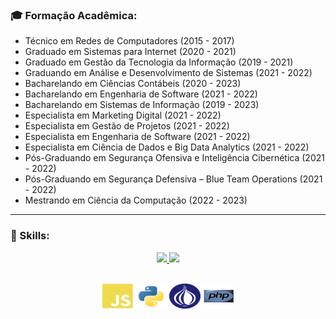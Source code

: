 ### 🎓 Formação Acadêmica:

- Técnico em Redes de Computadores (2015 - 2017)
- Graduado em Sistemas para Internet (2020 - 2021)
- Graduado em Gestão da Tecnologia da Informação (2019 - 2021)
- Graduando em Análise e Desenvolvimento de Sistemas (2021 - 2022)
- Bacharelando em Ciências Contábeis (2020 - 2023)
- Bacharelando em Engenharia de Software (2021 - 2022)
- Bacharelando em Sistemas de Informação (2019 - 2023)
- Especialista em Marketing Digital (2021 - 2022)
- Especialista em Gestão de Projetos (2021 - 2022)
- Especialista em Engenharia de Software (2021 - 2022)
- Especialista em Ciência de Dados e Big Data Analytics (2021 - 2022)
- Pós-Graduando em Segurança Ofensiva e Inteligência Cibernética (2021 - 2022)
- Pós-Graduando em Segurança Defensiva – Blue Team Operations (2021 - 2022)
- Mestrando em Ciência da Computação (2022 - 2023)
___________________________________________________________________________________________________________________________________________________________________________________

### 💼 Skills:

<p align="center">
<a href="https://github.com/tacitoau/">
  <img height="160em" src="https://github-readme-stats.vercel.app/api?username=tacitoau&show_icons=true&theme=react&include_all_commits=true&count_private=true"/>
  <img height="160em" src="https://github-readme-stats.vercel.app/api/top-langs/?username=tacitoau&layout=compact&langs_count=7&theme=react"/>
</a>
</p>

<p align="center"><br>
  <img align="center" alt="JavaScript" height="40" width="50" src="https://raw.githubusercontent.com/devicons/devicon/master/icons/javascript/javascript-plain.svg">
  <img align="center" alt="Python" height="40" width="50" src="https://raw.githubusercontent.com/devicons/devicon/master/icons/python/python-original.svg">
  <img align="center" alt="Perl" height="40" width="50" src="https://raw.githubusercontent.com/devicons/devicon/master/icons/perl/perl-original.svg">
  <img align="center" alt="Perl" height="40" width="50" src="https://raw.githubusercontent.com/devicons/devicon/master/icons/php/php-original.svg">
</p>
